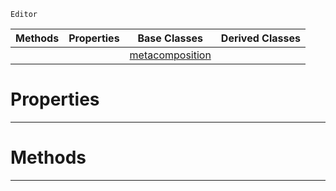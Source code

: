  `Editor`

|Methods|Properties|Base Classes|Derived Classes|
|---|---|---|---|
| | |[metacomposition](https://github.com/ZilchEngine/ZilchDocs/blob/master/code_reference/class_reference/metacomposition.md)| |


 #  Properties


---  
 #  Methods


---  
 

 